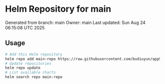 # Helm Repository for main
Generated from branch: main
Owner: main
Last updated: Sun Aug 24 06:15:08 UTC 2025

## Usage
```bash
# Add this Helm repository
helm repo add main-repo https://raw.githubusercontent.com/budiuyun/appStore/helm-main/
# Update repositories
helm repo update
# List available charts
helm search repo main-repo
```
